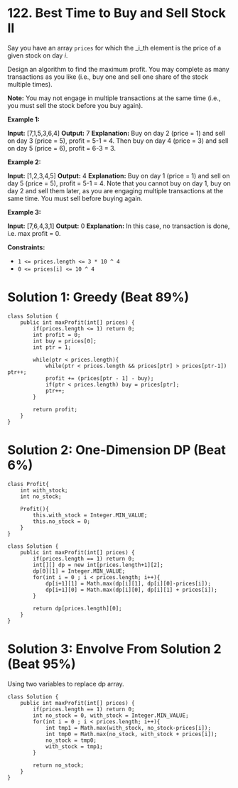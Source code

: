 # 122. Best Time to Buy and Sell Stock II
Say you have an array  `prices`  for which the  _i_th  element is the price of a given stock on day  _i_.

Design an algorithm to find the maximum profit. You may complete as many transactions as you like (i.e., buy one and sell one share of the stock multiple times).

**Note:**  You may not engage in multiple transactions at the same time (i.e., you must sell the stock before you buy again).

**Example 1:**

**Input:** [7,1,5,3,6,4]
**Output:** 7
**Explanation:** Buy on day 2 (price = 1) and sell on day 3 (price = 5), profit = 5-1 = 4.
             Then buy on day 4 (price = 3) and sell on day 5 (price = 6), profit = 6-3 = 3.

**Example 2:**

**Input:** [1,2,3,4,5]
**Output:** 4
**Explanation:** Buy on day 1 (price = 1) and sell on day 5 (price = 5), profit = 5-1 = 4.
             Note that you cannot buy on day 1, buy on day 2 and sell them later, as you are
             engaging multiple transactions at the same time. You must sell before buying again.

**Example 3:**

**Input:** [7,6,4,3,1]
**Output:** 0
**Explanation:** In this case, no transaction is done, i.e. max profit = 0.

**Constraints:**

-   `1 <= prices.length <= 3 * 10 ^ 4`
-   `0 <= prices[i] <= 10 ^ 4`


# Solution 1: Greedy (Beat 89%)
```
class Solution {
    public int maxProfit(int[] prices) {
        if(prices.length <= 1) return 0;
        int profit = 0;
        int buy = prices[0];
        int ptr = 1;
        
        while(ptr < prices.length){
            while(ptr < prices.length && prices[ptr] > prices[ptr-1]) ptr++;
            profit += (prices[ptr - 1] - buy);
            if(ptr < prices.length) buy = prices[ptr];
            ptr++;
        }
        
        return profit;
    }
}
```


# Solution 2: One-Dimension DP (Beat 6%)
```
class Profit{
    int with_stock;
    int no_stock;
    
    Profit(){
        this.with_stock = Integer.MIN_VALUE;
        this.no_stock = 0;
    }
}

class Solution {
    public int maxProfit(int[] prices) {
        if(prices.length == 1) return 0;
        int[][] dp = new int[prices.length+1][2];
        dp[0][1] = Integer.MIN_VALUE;
        for(int i = 0 ; i < prices.length; i++){
            dp[i+1][1] = Math.max(dp[i][1], dp[i][0]-prices[i]);
            dp[i+1][0] = Math.max(dp[i][0], dp[i][1] + prices[i]);
        }
        
        return dp[prices.length][0];
    }
}
```


# Solution 3: Envolve From Solution 2 (Beat 95%)
Using two variables to replace dp array.
```
class Solution {
    public int maxProfit(int[] prices) {
        if(prices.length == 1) return 0;
        int no_stock = 0, with_stock = Integer.MIN_VALUE;
        for(int i = 0 ; i < prices.length; i++){
            int tmp1 = Math.max(with_stock, no_stock-prices[i]);
            int tmp0 = Math.max(no_stock, with_stock + prices[i]);
            no_stock = tmp0;
            with_stock = tmp1;
        }
        
        return no_stock;
    }
}
```